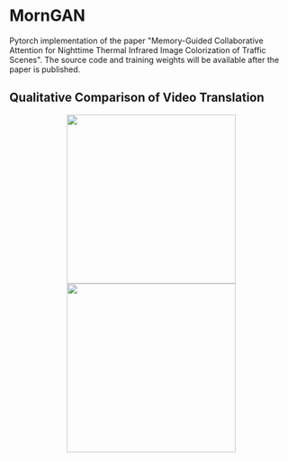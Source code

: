 # MornGAN
Pytorch implementation of the paper "Memory-Guided Collaborative Attention for Nighttime Thermal Infrared Image Colorization of Traffic Scenes". The source code and training weights will be available after the paper is published.

## Qualitative Comparison of Video Translation
<center class="half">
    <center class="half">
    <img src="https://github.com/FuyaLuo/MornGAN/blob/main/Qualitative%20comparison%20of%20video%20translation/CycleGAN_video1.gif" width="300"/><img src="https://github.com/FuyaLuo/MornGAN/blob/main/Qualitative%20comparison%20of%20video%20translation/PearlGAN_video1.gif" width="300"/>
</center>
</center>

